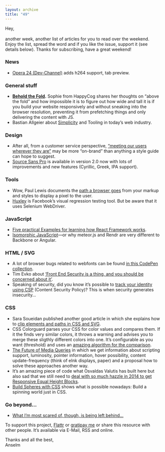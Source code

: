 ```yaml
---
layout: archive
title: "49"
---
```


Hey,<br>
<br>
another week, another list of articles for you to read over the weekend. Enjoy the list, spread the word and if you like the issue, support it (see details below). Thanks for subscribing, have a great weekend!

### News

- [Opera 24 (Dev-Channel)](http://blogs.opera.com/desktop/2014/07/opera-developer-24-changes-tab-preview-html5-h-264-video-support/) adds h264 support, tab preview.

### General stuff

- **[Behold the Fold](http://cognition.happycog.com/article/behold-the-fold).** Sophie from HappyCog shares her thoughts on “above the fold” and how impossible it is to figure out how wide and tall it is if you build your website responsively and without sneaking into the browser resolution, preventing it from prefetching things and only delivering the content with JS.
- Bastian Allgeier about [Simplicity](http://bastianallgeier.com/notes/simplicity) and Tooling in today’s web industry.

### Design

- After all, from a customer service perspective, [“meeting our users wherever they are”](https://the-pastry-box-project.net/scott-jehl/2014-july-7) may be more “on-brand” than anything a style guide can hope to suggest.
- [Source Sans Pro](http://blog.typekit.com/2014/07/09/source-sans-v2/) is available in version 2.0 now with lots of improvements and new features (Cyrillic, Greek, IPA support).

### Tools

- Wow, Paul Lewis documents the [path a browser goes](http://aerotwist.com/blog/pixels-are-expensive/) from your markup and styles to display a pixel to the user.
- [Huxley](https://github.com/facebook/huxley) is Facebook’s visual regression testing tool. But be aware that it uses Selenium WebDriver.

### JavaScript

- [Five practical Examples for learning how React Framework works](http://tutorialzine.com/2014/07/5-practical-examples-for-learning-facebooks-react-framework/).
- [Isomorphic JavaScript](http://blog.mwaysolutions.com/2014/06/27/isomorphic-javascript-script-build-awesome-webapps-with-the-best-of-two-worlds/)—or why meteor.js and Rendr are very different to Backbone or Angular.

### HTML / SVG

- A lot of browser bugs related to webfonts can be found [in this CodePen collection](http://codepen.io/collection/ijEJq/).
- Tim Evko about [‘Front End Security is a thing, and you should be concerned about it’](http://web-design-weekly.com/2014/07/09/front-end-security-thing-concerned/).
- Speaking of security, did you know it’s possible to [track your identity using CSP](http://words.zemn.me/csp) (Content Security Policy)? This is when security generates insecurity…

### CSS

- Sara Soueidan published another good article in which she explains how to [clip elements and paths in CSS and SVG](http://sarasoueidan.com/blog/css-svg-clipping/).
- CSS Colorguard parses your CSS for color values and compares them. If it the finds very similar colors, it throws a warning and advises you to merge these sligthly different colors into one. It’s configurable as you want (threshold) and uses an [amazing algorithm for the comparison](https://github.com/markusn/color-diff).
- [The Future of Media Queries](http://www.slideshare.net/yiibu/the-future-of-mediaqueries) in which we get information about scripting support, luminosity, pointer information, hover possibility, content update-frequency (think of eInk displays, paper) and a proposal how to solve these approaches another way.
- It’s an amazing piece of code what Osvaldas Valutis has built here but also sad that we still need to [deal with so much hazzle in 2014 to get Responsive Equal Height Blocks](http://osvaldas.info/responsive-equal-height-blocks).
- [Build Spheres with CSS](https://medium.com/css-tutorials/css-spheres-aab1a341deb2) shows what is possible nowadays: Build a spinning world just in CSS.

### Go beyond…

- [What I’m most scared of, though, is being left behind…](https://the-pastry-box-project.net/ed-finkler/2014-July-6)

To support this project, [Flattr](http://goo.gl/dDWsTF) or [gratipay me](http://goo.gl/cnqtOc) or share this resource with other people. It’s available via E-Mail, RSS and online.

Thanks and all the best,<br>
Anselm
